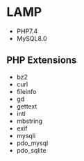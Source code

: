 # LAMP
- PHP7.4
- MySQL8.0

## PHP Extensions
- bz2
- curl
- fileinfo
- gd
- gettext
- intl
- mbstring
- exif
- mysqli
- pdo_mysql
- pdo_sqlite
